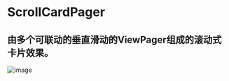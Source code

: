 # ScrollCardPager
## 由多个可联动的垂直滑动的ViewPager组成的滚动式卡片效果。

![image](https://github.com/joevess/ScrollCardPager/blob/master/image/ezgif.com-crop.gif)
